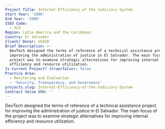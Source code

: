 ```yaml
---
Project Title: Internal Efficiency of the Judiciary System
Start Year: '1986'
End Year: '1986'
ISO3 Code:
  - SLV
Region: Latin America and the Caribbean
Country: El Salvador
Client/ Donor: USAID
Brief Description: >-
  DevTech designed the terms of reference of a technical assistance project for
  improving the administration of justice in El Salvador. The main focus of the
  project was to examine strategic alternatives for improving internal
  efficiency and resource utilization.
Is Current Project? (true/false): false
Practice Area:
  - Monitoring and Evaluation
  - 'Security, Transparency, and Governance'
projects_slug: Internal-Efficiency-of-the-Judiciary-System
Contract Value USD: ''
---
```

DevTech designed the terms of reference of a technical assistance project for improving the administration of justice in El Salvador. The main focus of the project was to examine strategic alternatives for improving internal efficiency and resource utilization.